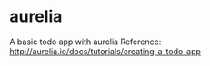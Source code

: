 # aurelia
A basic todo app with aurelia
Reference: http://aurelia.io/docs/tutorials/creating-a-todo-app